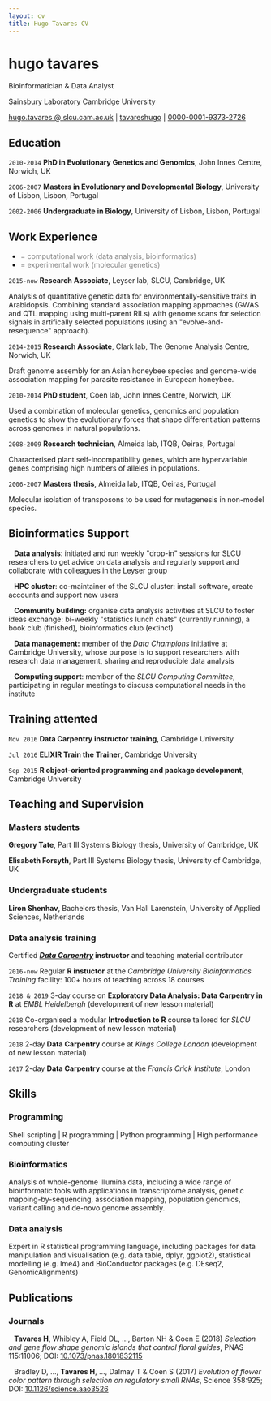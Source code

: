 ```yaml
---
layout: cv
title: Hugo Tavares CV
---
```


# hugo tavares
Bioinformatician & Data Analyst

Sainsbury Laboratory Cambridge University

<div id="webaddress">
  <a href=""><i class="fas fa-at"></i> hugo.tavares @ slcu.cam.ac.uk</a> | 
  <!-- <a href="https://tavareshugo.github.io"><i class="fas fa-home"></i> tavareshugo.github.io</a><br/> -->
  <a href="https://github.com/tavareshugo"><i class="fab fa-github"></i> tavareshugo</a> | 
  <a href="https://orcid.org/0000-0001-9373-2726"><i class="ai ai-orcid"></i> 0000-0001-9373-2726</a>
</div>


## Education

`2010-2014`
**PhD in Evolutionary Genetics and Genomics**, John Innes Centre, Norwich, UK

`2006-2007`
**Masters in Evolutionary and Developmental Biology**, University of Lisbon, Lisbon, Portugal

`2002-2006`
**Undergraduate in Biology**, University of Lisbon, Lisbon, Portugal


## Work Experience

* <font color="gray"><i class="fas fa-desktop"></i> = computational work (data analysis, bioinformatics) </font>
* <font color="gray"><i class="fas fa-flask"></i> = experimental work (molecular genetics) </font>

`2015-now`
<i class="fas fa-desktop"></i> **Research Associate**, Leyser lab, SLCU, Cambridge, UK

Analysis of quantitative genetic data for environmentally-sensitive traits in Arabidopsis. 
Combining standard association mapping approaches 
(GWAS and QTL mapping using multi-parent RILs) with genome scans for selection signals 
in artifically selected populations (using an "evolve-and-resequence" approach).

`2014-2015`
<i class="fas fa-desktop"></i> **Research Associate**, Clark lab, The Genome Analysis Centre, Norwich, UK 

Draft genome assembly for an Asian honeybee species and genome-wide association mapping 
for parasite resistance in European honeybee.

`2010-2014`
<i class="fas fa-desktop"></i> <i class="fas fa-flask"></i> **PhD student**, Coen lab, John Innes Centre, Norwich, UK 

Used a combination of molecular genetics, genomics and population genetics to show the evolutionary forces
that shape differentiation patterns across genomes in natural populations.

`2008-2009`
<i class="fas fa-flask"></i> **Research technician**, Almeida lab, ITQB, Oeiras, Portugal 

Characterised plant self-incompatibility genes, which are hypervariable genes comprising high
numbers of alleles in populations.

`2006-2007`
<i class="fas fa-flask"></i> **Masters thesis**, Almeida lab, ITQB, Oeiras, Portugal 

Molecular isolation of transposons to be used for mutagenesis in non-model species.


## Bioinformatics Support

` `
**Data analysis**: initiated and run weekly "drop-in" sessions for SLCU researchers to get advice on data analysis and 
regularly support and collaborate with colleagues in the Leyser group 

` `
**HPC cluster**: co-maintainer of the SLCU cluster: install software, create accounts and support new
users

` `
**Community building:** organise data analysis activities at SLCU to foster ideas exchange: bi-weekly "statistics lunch chats" (currently running), a book club (finished), bioinformatics club (extinct)

` `
**Data management:** member of the _Data Champions_ initiative at Cambridge University, whose purpose is to support researchers with research data management, sharing and reproducible data analysis

` `
**Computing support**: member of the _SLCU Computing Committee_, participating in regular meetings to discuss computational
needs in the institute


## Training attented

`Nov 2016`
**Data Carpentry instructor training**, Cambridge University

`Jul 2016`
**ELIXIR Train the Trainer**, Cambridge University

`Sep 2015`
**R object-oriented programming and package development**, Cambridge University


## Teaching and Supervision

### Masters students

**Gregory Tate**, Part III Systems Biology thesis, University of Cambridge, UK

**Elisabeth Forsyth**, Part III Systems Biology thesis, University of Cambridge, UK

### Undergraduate students

**Liron Shenhav**, Bachelors thesis, Van Hall Larenstein, University of Applied Sciences, Netherlands

### Data analysis training

Certified **_[Data Carpentry](http://datacarpentry.org/)_ instructor** and teaching material contributor

`2016-now`
Regular **R instuctor** at the _Cambridge University Bioinformatics Training_ facility: 100+ hours of teaching across 18 courses

`2018 & 2019`
3-day course on **Exploratory Data Analysis: Data Carpentry in R** at _EMBL Heidelbergh_
(development of new lesson material)

`2018`
Co-organised a modular **Introduction to R** course tailored for _SLCU_ researchers 
(development of new lesson material)

`2018`
2-day **Data Carpentry** course at _Kings College London_ (development of new lesson material)

`2017`
2-day **Data Carpentry** course at the _Francis Crick Institute_, London


## Skills

### Programming

<i class="fas fa-terminal"></i> Shell scripting | 
<i class="fab fa-r-project"></i> R programming |
<i class="fab fa-python"></i> Python programming |
<i class="fas fa-network-wired"></i> High performance computing cluster

### Bioinformatics 

Analysis of whole-genome Illumina data, including 
a wide range of bioinformatic tools with applications in transcriptome analysis, 
genetic mapping-by-sequencing, association mapping, population genomics, variant 
calling and de-novo genome assembly.


### Data analysis

Expert in R statistical programming language, including packages for data manipulation 
and visualisation (e.g. data.table, dplyr, ggplot2), statistical modelling (e.g. lme4) 
and BioConductor packages (e.g. DEseq2, GenomicAlignments)


## Publications

### Journals

` `
**Tavares H**, Whibley A, Field DL, ..., Barton NH & Coen E (2018) 
_Selection and gene flow shape genomic islands that control floral guides_, 
PNAS 115:11006; DOI: [10.1073/pnas.1801832115](https://doi.org/10.1073/pnas.1801832115)

` `
Bradley D, ..., **Tavares H**, ..., Dalmay T & Coen S (2017) 
_Evolution of flower color pattern through selection on regulatory small RNAs_,
Science 358:925; DOI: [10.1126/science.aao3526](https://doi.org/10.1126/science.aao3526)


<!-- ### Footer

Last updated: Feb 2019 -->


